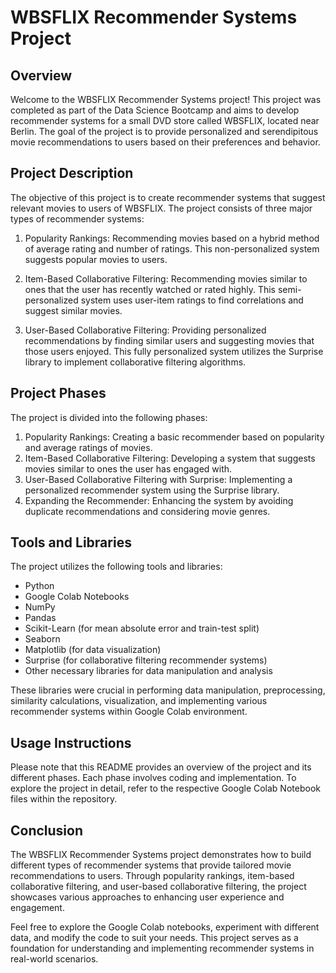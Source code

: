 # WBSFLIX Recommender Systems Project

## Overview

Welcome to the WBSFLIX Recommender Systems project! This project was completed as part of the Data Science Bootcamp and aims to develop recommender systems for a small DVD store called WBSFLIX, located near Berlin. The goal of the project is to provide personalized and serendipitous movie recommendations to users based on their preferences and behavior.

## Project Description

The objective of this project is to create recommender systems that suggest relevant movies to users of WBSFLIX. The project consists of three major types of recommender systems:

1. Popularity Rankings: Recommending movies based on a hybrid method of average rating and number of ratings. This non-personalized system suggests popular movies to users.

2. Item-Based Collaborative Filtering: Recommending movies similar to ones that the user has recently watched or rated highly. This semi-personalized system uses user-item ratings to find correlations and suggest similar movies.

3. User-Based Collaborative Filtering: Providing personalized recommendations by finding similar users and suggesting movies that those users enjoyed. This fully personalized system utilizes the Surprise library to implement collaborative filtering algorithms.

## Project Phases

The project is divided into the following phases:

1. Popularity Rankings: Creating a basic recommender based on popularity and average ratings of movies.
2. Item-Based Collaborative Filtering: Developing a system that suggests movies similar to ones the user has engaged with.
3. User-Based Collaborative Filtering with Surprise: Implementing a personalized recommender system using the Surprise library.
4. Expanding the Recommender: Enhancing the system by avoiding duplicate recommendations and considering movie genres.

## Tools and Libraries

The project utilizes the following tools and libraries:

- Python
- Google Colab Notebooks
- NumPy
- Pandas
- Scikit-Learn (for mean absolute error and train-test split)
- Seaborn
- Matplotlib (for data visualization)
- Surprise (for collaborative filtering recommender systems)
- Other necessary libraries for data manipulation and analysis

These libraries were crucial in performing data manipulation, preprocessing, similarity calculations, visualization, and implementing various recommender systems within Google Colab environment.

## Usage Instructions

Please note that this README provides an overview of the project and its different phases. Each phase involves coding and implementation. To explore the project in detail, refer to the respective Google Colab Notebook files within the repository.

## Conclusion

The WBSFLIX Recommender Systems project demonstrates how to build different types of recommender systems that provide tailored movie recommendations to users. Through popularity rankings, item-based collaborative filtering, and user-based collaborative filtering, the project showcases various approaches to enhancing user experience and engagement.

Feel free to explore the Google Colab notebooks, experiment with different data, and modify the code to suit your needs. This project serves as a foundation for understanding and implementing recommender systems in real-world scenarios.
